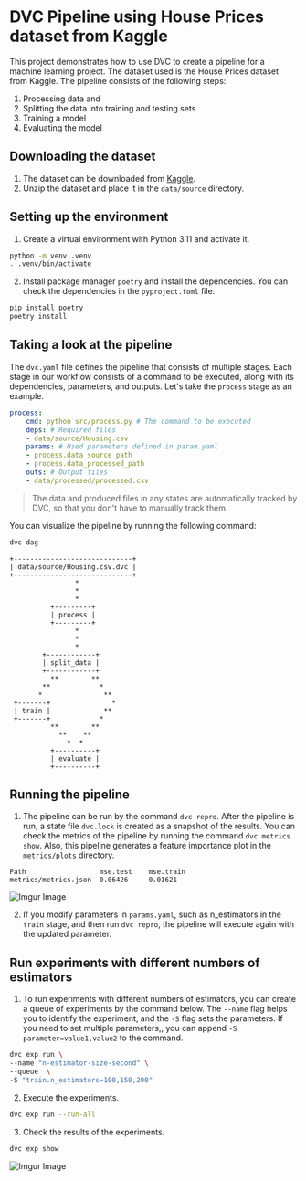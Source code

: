 # DVC Pipeline using House Prices dataset from Kaggle

This project demonstrates how to use DVC to create a pipeline for a machine learning project. The dataset used is the House Prices dataset from Kaggle. The pipeline consists of the following steps:
1. Processing data and 
2. Splitting the data into training and testing sets
3. Training a model
4. Evaluating the model

## Downloading the dataset

1. The dataset can be downloaded from [Kaggle](https://www.kaggle.com/datasets/yasserh/housing-prices-dataset).
2. Unzip the dataset and place it in the `data/source` directory.

## Setting up the environment

1. Create a virtual environment with Python 3.11 and activate it.

```bash
python -m venv .venv
. .venv/bin/activate
```

2. Install package manager `poetry` and install the dependencies. You can check the dependencies in the `pyproject.toml` file.

```bash
pip install poetry
poetry install
```

## Taking a look at the pipeline

The `dvc.yaml` file defines the pipeline that consists of multiple stages. Each stage in our workflow consists of a command to be executed, along with its dependencies, parameters, and outputs. Let's take the `process` stage as an example.

```yaml
process:
    cmd: python src/process.py # The command to be executed
    deps: # Required files
    - data/source/Housing.csv
    params: # Used parameters defined in param.yaml
    - process.data_source_path
    - process.data_processed_path
    outs: # Output files
    - data/processed/processed.csv
```

> The data and produced files in any states are automatically tracked by DVC, so that you don't have to manually track them.

You can visualize the pipeline by running the following command:

```bash
dvc dag
```
```
+-----------------------------+  
| data/source/Housing.csv.dvc |  
+-----------------------------+  
                *                
                *                
                *                
          +---------+            
          | process |            
          +---------+            
                *                
                *                
                *                
        +------------+           
        | split_data |           
        +------------+           
          **        **           
        **            *          
       *               **        
 +-------+               *       
 | train |             **        
 +-------+            *          
          **        **           
            **    **             
              *  *               
          +----------+           
          | evaluate |           
          +----------+          
```

## Running the pipeline

1. The pipeline can be run by the command `dvc repro`. After the pipeline is run, a state file `dvc.lock` is created as a snapshot of the results. You can check the metrics of the pipeline by running the command `dvc metrics show`. Also, this pipeline generates a feature importance plot in the `metrics/plots` directory.

```
Path                  mse.test    mse.train
metrics/metrics.json  0.06426     0.01621
```
![Imgur Image](https://imgur.com/BNHFxyg.jpg)

2. If you modify parameters in `params.yaml`, such as n_estimators in the `train` stage, and then run `dvc repro`, the pipeline will execute again with the updated parameter. 

## Run experiments with different numbers of estimators

1. To run experiments with different numbers of estimators, you can create a queue of experiments by the command below. The `--name` flag helps you to identify the experiment, and the `-S` flag sets the parameters. If you need to set multiple parameters,, you can append `-S parameter=value1,value2` to the command.

```bash
dvc exp run \
--name "n-estimator-size-second" \
--queue  \
-S "train.n_estimators=100,150,200"
```

2. Execute the experiments.
```bash
dvc exp run --run-all
```

3. Check the results of the experiments.
```bash
dvc exp show
```
![Imgur Image](https://imgur.com/KuxZjKT.jpg)
